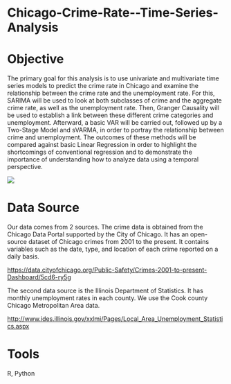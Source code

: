 # Chicago-Crime-Rate--Time-Series-Analysis
# Objective
The primary goal for this analysis is to use univariate and multivariate time series models to predict the crime rate in Chicago and examine the relationship between the crime rate and the unemployment rate. For this, SARIMA will be used to look at both subclasses of crime and the aggregate crime rate, as well as the unemployment rate. Then, Granger Causality will be used to establish a link between these different crime categories and unemployment. Afterward, a basic VAR will be carried out, followed up by a Two-Stage Model and sVARMA, in order to portray the relationship between crime and unemployment. The outcomes of these methods will be compared against basic Linear Regression in order to highlight the shortcomings of conventional regression and to demonstrate the importance of understanding how to analyze data using a temporal perspective.

![](Data/UnemployementPrediction.png)

# Data Source
Our data comes from 2 sources. The crime data is obtained from the Chicago Data Portal supported by the City of Chicago. It has an open-source dataset of Chicago crimes from 2001 to the present. It contains variables such as the date, type, and location of each crime reported on a daily basis.

https://data.cityofchicago.org/Public-Safety/Crimes-2001-to-present-Dashboard/5cd6-ry5g

The second data source is the Illinois Department of Statistics. It has monthly unemployment rates in each county. We use the Cook county Chicago Metropolitan Area data.

http://www.ides.illinois.gov/xxlmi/Pages/Local_Area_Unemployment_Statistics.aspx

# Tools
R, Python
